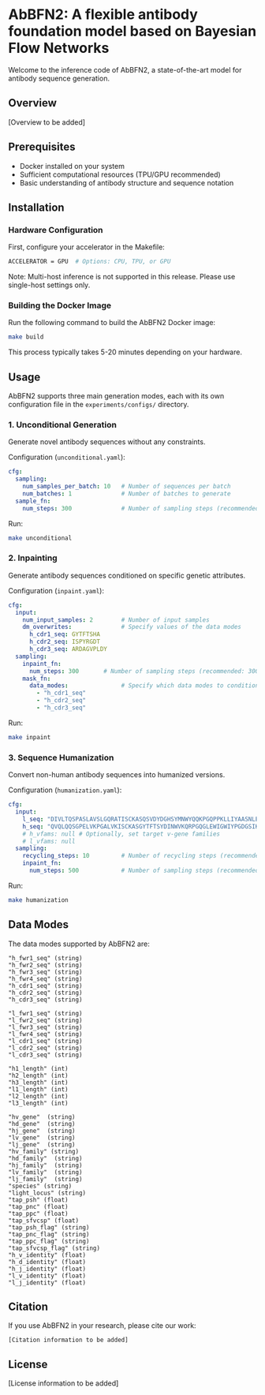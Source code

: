 # AbBFN2: A flexible antibody foundation model based on Bayesian Flow Networks

Welcome to the inference code of AbBFN2, a state-of-the-art model for antibody sequence generation.

## Overview
[Overview to be added]

## Prerequisites
- Docker installed on your system
- Sufficient computational resources (TPU/GPU recommended)
- Basic understanding of antibody structure and sequence notation

## Installation

### Hardware Configuration
First, configure your accelerator in the Makefile:
```bash
ACCELERATOR = GPU  # Options: CPU, TPU, or GPU
```

Note: Multi-host inference is not supported in this release. Please use single-host settings only.

### Building the Docker Image
Run the following command to build the AbBFN2 Docker image:
```bash
make build
```
This process typically takes 5-20 minutes depending on your hardware.

## Usage

AbBFN2 supports three main generation modes, each with its own configuration file in the `experiments/configs/` directory.

### 1. Unconditional Generation
Generate novel antibody sequences without any constraints.

Configuration (`unconditional.yaml`):
```yaml
cfg:
  sampling:
    num_samples_per_batch: 10   # Number of sequences per batch
    num_batches: 1              # Number of batches to generate
  sample_fn:
    num_steps: 300              # Number of sampling steps (recommended: 300-1000)
```

Run:
```bash
make unconditional
```

### 2. Inpainting
Generate antibody sequences conditioned on specific genetic attributes.

Configuration (`inpaint.yaml`):
```yaml
cfg:
  input:
    num_input_samples: 2        # Number of input samples
    dm_overwrites:              # Specify values of the data modes
      h_cdr1_seq: GYTFTSHA
      h_cdr2_seq: ISPYRGDT
      h_cdr3_seq: ARDAGVPLDY
  sampling:
    inpaint_fn:
      num_steps: 300       # Number of sampling steps (recommended: 300-1000)
    mask_fn:
      data_modes:               # Specify which data modes to condition on
        - "h_cdr1_seq"
        - "h_cdr2_seq"
        - "h_cdr3_seq"
```

Run:
```bash
make inpaint
```

### 3. Sequence Humanization
Convert non-human antibody sequences into humanized versions.

Configuration (`humanization.yaml`):
```yaml
cfg:
  input:
    l_seq: "DIVLTQSPASLAVSLGQRATISCKASQSVDYDGHSYMNWYQQKPGQPPKLLIYAASNLESGIPARFSGSGSGTDFTLNIHPVEEEDAATYYCQQSDENPLTFGTGTKLELK"
    h_seq: "QVQLQQSGPELVKPGALVKISCKASGYTFTSYDINWVKQRPGQGLEWIGWIYPGDGSIKYNEKFKGKATLTVDKSSSTAYMQVSSLTSENSAVYFCARRGEYGNYEGAMDYWGQGTTVTVSS"
    # h_vfams: null # Optionally, set target v-gene families
    # l_vfams: null
  sampling:
    recycling_steps: 10         # Number of recycling steps (recommended: 5-12)
    inpaint_fn:
      num_steps: 500            # Number of sampling steps (recommended: 300-1000)
```

Run:
```bash
make humanization
```

## Data Modes

The data modes supported by AbBFN2 are:

```
"h_fwr1_seq" (string)
"h_fwr2_seq" (string)
"h_fwr3_seq" (string)
"h_fwr4_seq" (string)
"h_cdr1_seq" (string)
"h_cdr2_seq" (string)
"h_cdr3_seq" (string)

"l_fwr1_seq" (string)
"l_fwr2_seq" (string)
"l_fwr3_seq" (string)
"l_fwr4_seq" (string)
"l_cdr1_seq" (string)
"l_cdr2_seq" (string)
"l_cdr3_seq" (string)

"h1_length" (int)
"h2_length" (int)
"h3_length" (int)
"l1_length" (int)
"l2_length" (int)
"l3_length" (int)

"hv_gene"  (string)
"hd_gene"  (string)
"hj_gene"  (string)
"lv_gene"  (string)
"lj_gene"  (string)
"hv_family" (string)
"hd_family"  (string)
"hj_family"  (string)
"lv_family"  (string)
"lj_family"  (string)
"species" (string)
"light_locus" (string)
"tap_psh" (float)
"tap_pnc" (float)
"tap_ppc" (float)
"tap_sfvcsp" (float)
"tap_psh_flag" (string)
"tap_pnc_flag" (string)
"tap_ppc_flag" (string)
"tap_sfvcsp_flag" (string)
"h_v_identity" (float)
"h_d_identity" (float)
"h_j_identity" (float)
"l_v_identity" (float)
"l_j_identity" (float)
```


## Citation
If you use AbBFN2 in your research, please cite our work:
```
[Citation information to be added]
```

## License
[License information to be added]
